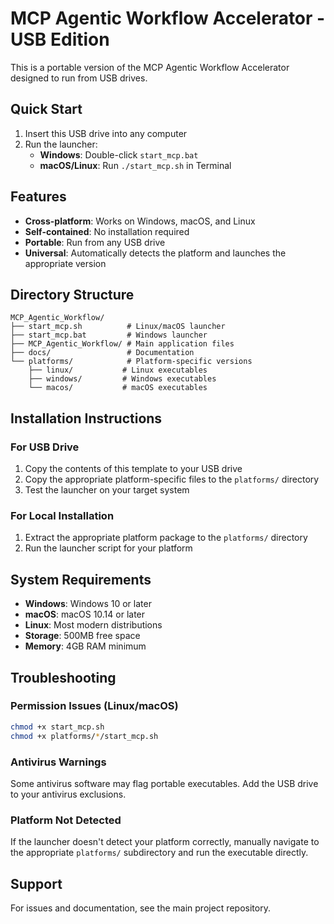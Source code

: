 # MCP Agentic Workflow Accelerator - USB Edition

This is a portable version of the MCP Agentic Workflow Accelerator designed to run from USB drives.

## Quick Start

1. Insert this USB drive into any computer
2. Run the launcher:
   - **Windows**: Double-click `start_mcp.bat`
   - **macOS/Linux**: Run `./start_mcp.sh` in Terminal

## Features

- **Cross-platform**: Works on Windows, macOS, and Linux
- **Self-contained**: No installation required
- **Portable**: Run from any USB drive
- **Universal**: Automatically detects the platform and launches the appropriate version

## Directory Structure

```
MCP_Agentic_Workflow/
├── start_mcp.sh          # Linux/macOS launcher
├── start_mcp.bat         # Windows launcher
├── MCP_Agentic_Workflow/ # Main application files
├── docs/                 # Documentation
└── platforms/            # Platform-specific versions
    ├── linux/           # Linux executables
    ├── windows/         # Windows executables
    └── macos/           # macOS executables
```

## Installation Instructions

### For USB Drive

1. Copy the contents of this template to your USB drive
2. Copy the appropriate platform-specific files to the `platforms/` directory
3. Test the launcher on your target system

### For Local Installation

1. Extract the appropriate platform package to the `platforms/` directory
2. Run the launcher script for your platform

## System Requirements

- **Windows**: Windows 10 or later
- **macOS**: macOS 10.14 or later
- **Linux**: Most modern distributions
- **Storage**: 500MB free space
- **Memory**: 4GB RAM minimum

## Troubleshooting

### Permission Issues (Linux/macOS)
```bash
chmod +x start_mcp.sh
chmod +x platforms/*/start_mcp.sh
```

### Antivirus Warnings
Some antivirus software may flag portable executables. Add the USB drive to your antivirus exclusions.

### Platform Not Detected
If the launcher doesn't detect your platform correctly, manually navigate to the appropriate `platforms/` subdirectory and run the executable directly.

## Support

For issues and documentation, see the main project repository.
